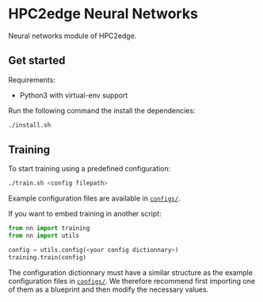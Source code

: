 # HPC2edge Neural Networks

Neural networks module of HPC2edge.

## Get started

Requirements:
- Python3 with virtual-env support

Run the following command the install the dependencies:
```bash
./install.sh
```

## Training

To start training using a predefined configuration:
```bash
./train.sh <config filepath>
```
Example configuration files are available in [`configs/`](configs/).

If you want to embed training in another script:
```python
from nn import training
from nn import utils

config = utils.config(<your config dictionnary>)
training.train(config)
```

The configuration dictionnary must have a similar structure as the example configuration files in [`configs/`](configs/). We therefore recommend first importing one of them as a blueprint and then modify the necessary values.
